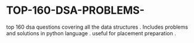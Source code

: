 # TOP-160-DSA-PROBLEMS-
top 160 dsa questions covering all the data structures . Includes problems and solutions in python language . useful for placement preparation . 
